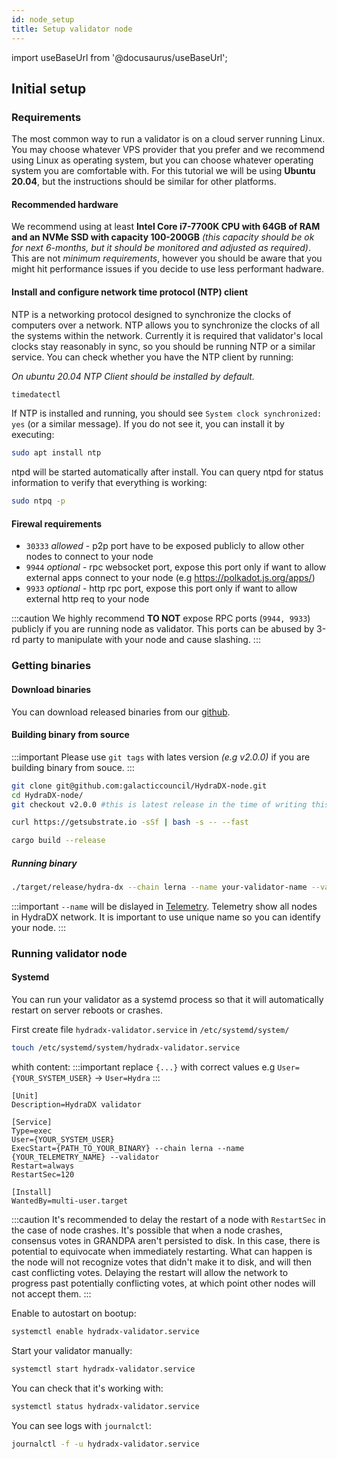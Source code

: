 ```yaml
---
id: node_setup
title: Setup validator node
---
```


import useBaseUrl from '@docusaurus/useBaseUrl';

## Initial setup

### Requirements

The most common way to run a validator is on a cloud server running Linux. You may choose whatever VPS provider that you prefer and we recommend using Linux as operating system, but you can choose whatever operating system you are comfortable with. For this tutorial we will be using **Ubuntu 20.04**, but the instructions should be similar for other platforms.

#### Recommended hardware
We recommend using at least **Intel Core i7-7700K CPU with 64GB of RAM and an NVMe SSD with capacity 100-200GB** *(this capacity should be ok for next 6-months, but it should be monitored and adjusted as required)*. This are not *minimum requirements*, however you should be aware that you might hit performance issues if you decide to use less performant hadware.

#### Install and configure network time protocol (NTP) client

NTP is a networking protocol designed to synchronize the clocks of computers over a network. NTP allows you to synchronize the clocks of all the systems within the network. Currently it is required that validator's local clocks stay reasonably in sync, so you should be running NTP or a similar service. You can check whether you have the NTP client by running:

*On ubuntu 20.04 NTP Client should be installed by default.*
```bash
timedatectl
```
If NTP is installed and running, you should see `System clock synchronized: yes` (or a similar message). If you do not see it, you can install it by executing:
```bash
sudo apt install ntp
```
ntpd will be started automatically after install. You can query ntpd for status information to verify that everything is working:
```bash
sudo ntpq -p
```

#### Firewal requirements 

* `30333` *allowed* - p2p port have to be exposed publicly to allow other nodes to connect to your node
* `9944`  *optional* - rpc websocket port, expose this port only if want to allow external apps connect to your node (e.g https://polkadot.js.org/apps/) 
* `9933`  *optional* - http rpc port, expose this port only if want to allow external http req to your node

:::caution
We highly recommend **TO NOT** expose RPC ports (`9944, 9933`) publicly if you are running node as validator. This ports can be abused by 3-rd party to manipulate with your node and cause slashing. 
:::



### Getting binaries 

#### Download binaries

You can download released binaries from our [github](https://github.com/galacticcouncil/HydraDX-node/releases).

#### Building binary from source

:::important
Please use `git tags` with lates version *(e.g v2.0.0)* if you are building binary from souce.
:::
```bash
git clone git@github.com:galacticcouncil/HydraDX-node.git
cd HydraDX-node/
git checkout v2.0.0 #this is latest release in the time of writing this doc. Please check github for latest release tag before running this cmd

curl https://getsubstrate.io -sSf | bash -s -- --fast

cargo build --release
```

##### Running binary
```bash
./target/release/hydra-dx --chain lerna --name your-validator-name --validator
```

:::important
`--name` will be dislayed in [Telemetry](https://telemetry.polkadot.io/#list/HydraDX%20Snakenet). Telemetry show all nodes in HydraDX network. It is important to use unique name so you can identify your node.
:::

### Running validator node

#### Systemd
You can run your validator as a systemd process so that it will automatically restart on server reboots or crashes.

First create file `hydradx-validator.service` in `/etc/systemd/system/`
```bash
touch /etc/systemd/system/hydradx-validator.service
```

whith content:
:::important
replace `{...}` with correct values e.g `User={YOUR_SYSTEM_USER}` -> `User=Hydra`
:::

```
[Unit]
Description=HydraDX validator

[Service]
Type=exec
User={YOUR_SYSTEM_USER}
ExecStart={PATH_TO_YOUR_BINARY} --chain lerna --name {YOUR_TELEMETRY_NAME} --validator
Restart=always
RestartSec=120

[Install]
WantedBy=multi-user.target
```
:::caution
It's recommended to delay the restart of a node with `RestartSec` in the case of node crashes. It's possible that when a node crashes, consensus votes in GRANDPA aren't persisted to disk. In this case, there is potential to equivocate when immediately restarting. What can happen is the node will not recognize votes that didn't make it to disk, and will then cast conflicting votes. Delaying the restart will allow the network to progress past potentially conflicting votes, at which point other nodes will not accept them.
:::

Enable to autostart on bootup:
```bash
systemctl enable hydradx-validator.service
```

Start your validator manually:
```bash
systemctl start hydradx-validator.service
```

You can check that it's working with:
```bash
systemctl status hydradx-validator.service
```

You can see logs with `journalctl`:
```bash
journalctl -f -u hydradx-validator.service
```
